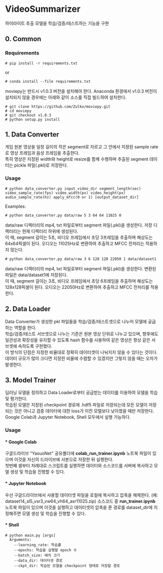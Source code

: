 # VideoSummarizer
하이라이트 추출 모델을 학습/검증/테스트하는 기능을 구현

## 0. Common
### Requirements
```
# pip install -r requirements.txt
```
or
```
# conda install --file requirements.txt
```
moviepy는 반드시 v1.0.3 버전을 설치해야 한다. Anaconda 환경에서 v1.0.3 버전이 설치되지 않을 경우에는 아래와 같이 소스를 직접 빌드하여 설치한다.
```
# git clone https://github.com/Zulko/moviepy.git
# cd moviepy
# git checkout v1.0.3
# python setup.py install
```

## 1. Data Converter
게임 원본 영상을 일정 길이의 작은 segment로 자르고 그 안에서 지정된 sample rate로 영상 프레임과 음성 프레임을 추출한다.<br>
특히 영상은 지정된 width와 height로 resize를 함께 수행하며 추출된 segment 데이터는 pickle 파일(.pkl)로 저장한다.

### Usage
```
# python data_converter.py input_video_dir segment_length(sec) video_sample_rate(fps) video_width(px) video_height(px) audio_sample_rate(hz) apply_mfcc(0 or 1) [output_dataset_dir]
```
Examples:
```
# python data_converter.py data/raw 5 3 64 64 11025 0
```
data/raw 디렉터리의 mp4, txt 파일로부터 segment 파일(.pkl)을 생성한다. 저장 디렉터리는 현재 디렉터리 하위에 생성된다.<br>
이 때, segment 길이는 5초, 비디오 프레임에서 초당 3프레임을 추출하며 해상도는 64x64픽셀이 된다. 오디오는 11025Hz로 변환하여 추출하고 MFCC 전처리는 적용하지 않는다.
```
# python data_converter.py data/raw 3 6 128 128 22050 1 data/dataset1
```
data/raw 디렉터리의 mp4, txt 파일로부터 segment 파일(.pkl)을 생성한다. 변환된 파일은 data/dataset1에 저장된다.<br>
이 때, segment 길이는 3초, 비디오 프레임에서 초당 6프레임을 추출하며 해상도는 128x128픽셀이 된다. 오디오는 22050Hz로 변환하여 추출하고 MFCC 전처리를 적용한다.

## 2. Data Loader
Data Converter가 생성한 pkl 파일들을 학습/검증/테스트셋으로 나누어 모델에 공급하는 역할을 한다.<br>
학습/검증/테스트 서브셋으로 나누는 기준은 원본 영상 단위로 나누고 있으며, 향후에도 일관성과 확장성을 유지할 수 있도록 hash 함수를 사용하여 같은 영상은 항상 같은 서브셋에 속하도록 구현했다.<br>
이 방식의 단점은 지정한 비율대로 정확히 데이터셋이 나눠지지 않을 수 있다는 것이다. 데이터 규모가 많이 크다면 지정한 비율에 수렴할 수 있겠지만 그렇지 않을 때는 오차가 발생한다.

## 3. Model Trainer
딥러닝 모델을 정의하고 Data Loader로부터 공급받는 데이터를 이용하여 모델을 학습 및 평가한다.<br>
학습된 모델은 지정된 checkpoint 경로에 .hdf5 파일로 저장되는데 모든 모델이 저장되는 것은 아니고 검증 데이터에 대한 loss가 이전 모델보다 낮아졌을 때만 저장한다.<br>
Google Colab과 Jupyter Notebook, Shell 모두에서 실행 가능하다.

### Usage
#### * Google Colab
구글드라이브 "YasuoNet" 공유폴더에 **colab_run_trainer.ipynb** 노트북 파일이 있으며 이것을 자신의 드라이브에 사본으로 저장한 뒤 실행한다.<br>
첫번째 셀부터 차례대로 스크립트를 실행하면 데이터와 소스코드를 서버에 복사하고 모델 생성 및 학습을 진행할 수 있다.

#### * Jupyter Notebook
우선 구글드라이브에서 사용할 데이터셋 파일을 로컬에 복사하고 압축을 해제한다. (예: dataset14_sl5_vsr3_vw64_vh64_asr11025.zip)
소스코드 중 **run_trainer.ipynb** 노트북 파일이 있으며 이것을 실행하고 데이터셋의 압축을 푼 경로를 dataset_dir에 지정해주면 모델 생성 및 학습을 진행할 수 있다.

#### * Shell
```
# python main.py [args]
  Arguments:
    --learning_rate: 학습률
    --epochs: 학습을 실행할 epoch 수
    --batch_size: 배치 크기
    --data_dir: 데이터셋 경로
    --ckpt_dir: 학습된 모델을 checkpoint 형태로 저장할 경로
```

